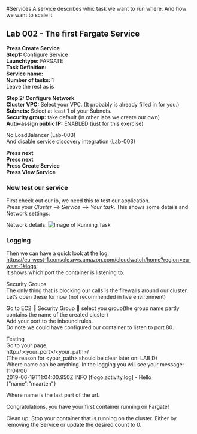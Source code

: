 #Services
A service describes whic task we want to run where. And how we want to scale it  

## Lab 002 - The first Fargate Service
**Press Create Service**  
**Step1:** Configure Service  
**Launchtype:** FARGATE  
**Task Definition:**  <user>  
**Service name:** <user>  
**Number of tasks:** 1  
Leave the rest as is  

**Step 2: Configure Network**  
**Cluster VPC:** Select your VPC. (It probably is already filled in for you.)  
**Subnets:** Select at least 1 of your Subnets.  
**Security group:** take default   (in other labs we create our own)  
**Auto-assign public IP:** ENABLED    (just for this exercise)  

No LoadBalancer (Lab-003)  
And disable service discovery integration (Lab-003)  

**Press next**  
**Press next**  
**Press Create Service**  
**Press View Service**  

### Now test our service
First check out our ip, we need this to test our application.  
Press your *Cluster* --> *Service* --> *Your task*. This shows some details and Network settings:  

Network details:
![Image of Running Task](https://github.com/terra10/codefest_ecsfargate/tree/master/Lab-002/runningtask.png "test")


### Logging
Then we can have a quick look at the log:  
https://eu-west-1.console.aws.amazon.com/cloudwatch/home?region=eu-west-1#logs:  
It shows which port the container is listening to.  

Security Groups  
The only thing that is blocking our calls is the firewalls around our cluster.  
Let’s open these for now (not recommended in live environment)  

Go to EC2  Security Group  select you group(the group name partly contains the name of the created cluster)  
Add your port to the inbound rules.  
Do note we could have configured our container to listen to port 80.  

Testing  
Go to your page.  
http://<ip>:<your_port>/<your_path>/<ANY STRING HERE>  
(The reason for <your_path> should be clear later on: LAB D)  
Where name can be anything. In the logging you will see your message:  
11:04:00  
2019-06-19T11:04:00.950Z INFO [flogo.activity.log] - Hello {"name":"maarten"}  

Where name is the last part of the url.  


Congratulations, you have your first container running on Fargate!  


Clean up: Stop your container that is running on the cluster. Either by removing the Service or update the desired count to 0.  
